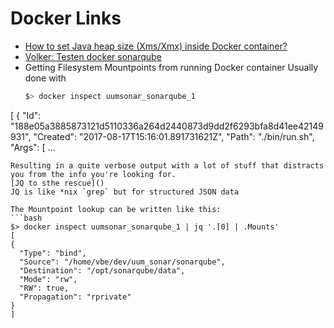 # Docker Links

* [How to set Java heap size (Xms/Xmx) inside Docker container?](https://stackoverflow.com/questions/29923531/how-to-set-java-heap-size-xms-xmx-inside-docker-container)
* [Volker: Testen docker sonarqube](https://github.com/pascalgrimaud/docker-sonarqube)
* Getting Filesystem Mountpoints from running Docker container
  Usually done with
  ```bash
  $> docker inspect uumsonar_sonarqube_1
[
    {
        "Id": "188e05a3885873121d5110336a264d2440873d9dd2f6293bfa8d41ee42149931",
        "Created": "2017-08-17T15:16:01.891731621Z",
        "Path": "./bin/run.sh",
        "Args": [
        ...
  ```
  Resulting in a quite verbose output with a lot of stuff that distracts you from the info you're looking for.
  [JQ to sthe rescue]()
  JQ is like *nix `grep` but for structured JSON data

  The Mountpoint lookup can be written like this:
  ```bash
  $> docker inspect uumsonar_sonarqube_1 | jq '.[0] | .Mounts'
[
  {
    "Type": "bind",
    "Source": "/home/vbe/dev/uum_sonar/sonarqube",
    "Destination": "/opt/sonarqube/data",
    "Mode": "rw",
    "RW": true,
    "Propagation": "rprivate"
  }
]
  ```
  
